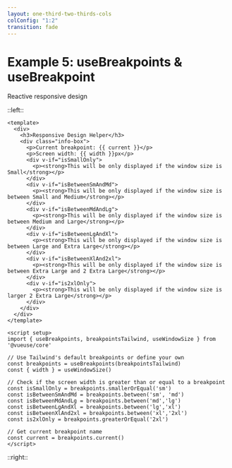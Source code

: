 ```yaml
---
layout: one-third-two-thirds-cols
colConfig: "1:2"
transition: fade
---
```


# Example 5: useBreakpoints & useBreakpoint

Reactive responsive design

::left::

```vue
<template>
  <div>
    <h3>Responsive Design Helper</h3>
    <div class="info-box">
      <p>Current breakpoint: {{ current }}</p>
      <p>Screen width: {{ width }}px</p>
      <div v-if="isSmallOnly">
        <p><strong>This will be only displayed if the window size is Small</strong></p>
      </div>
      <div v-if="isBetweenSmAndMd">
        <p><strong>This will be only displayed if the window size is between Small and Medium</strong></p>
      </div>
      <div v-if="isBetweenMdAndLg">
        <p><strong>This will be only displayed if the window size is between Medium and Large</strong></p>
      </div>
      <div v-if="isBetweenLgAndXl">
        <p><strong>This will be only displayed if the window size is between Large and Extra Large</strong></p>
      </div>
      <div v-if="isBetweenXlAnd2xl">
        <p><strong>This will be only displayed if the window size is between Extra Large and 2 Extra Large</strong></p>
      </div>
      <div v-if="is2xlOnly">
        <p><strong>This will be only displayed if the window size is larger 2 Extra Large</strong></p>
      </div>
    </div>
  </div>
</template>

<script setup>
import { useBreakpoints, breakpointsTailwind, useWindowSize } from '@vueuse/core'

// Use Tailwind's default breakpoints or define your own
const breakpoints = useBreakpoints(breakpointsTailwind)
const { width } = useWindowSize()

// Check if the screen width is greater than or equal to a breakpoint
const isSmallOnly = breakpoints.smallerOrEqual('sm')
const isBetweenSmAndMd = breakpoints.between('sm', 'md')
const isBetweenMdAndLg = breakpoints.between('md','lg')
const isBetweenLgAndXl = breakpoints.between('lg','xl')
const isBetweenXlAnd2xl = breakpoints.between('xl','2xl')
const is2xlOnly = breakpoints.greaterOrEqual('2xl')

// Get current breakpoint name
const current = breakpoints.current()
</script>
```

::right::

<useBreakpointsDemo />

<style scoped>
.slidev-code-wrapper pre {
  height: calc(100vh - 430px);
}
</style>


<!--
PRESENTER NOTES:
- useBreakpoints creates reactive breakpoint utilities based on window width
- You can use predefined breakpoint sets:
  - breakpointsTailwind: Tailwind CSS breakpoints
  - breakpointsBootstrap: Bootstrap breakpoints
  - breakpointsQuasar: Quasar Framework breakpoints
  - breakpointsSematic: Semantic UI breakpoints
  - breakpointsVuetify: Vuetify breakpoints
  - breakpointsAntDesign: Ant Design breakpoints
  - breakpointsMasterCss: Master CSS breakpoints
- Or define your own custom breakpoints object
- Key methods:
  - smaller(size): Is the screen smaller than breakpoint?
  - greater(size): Is the screen greater than breakpoint?
  - between(min, max): Is screen between two breakpoints?
  - isSmaller(size): Reactive boolean ref
  - isGreater(size): Reactive boolean ref
  - current(): Returns the current breakpoint name
- All returned values are reactive and can be used directly in templates
- Combines well with useWindowSize for more specific size-based logic
- Perfect for conditional rendering based on screen size
-->
